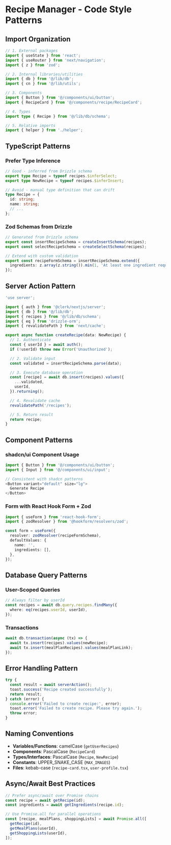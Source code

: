 # Recipe Manager - Code Style Patterns

## Import Organization
```typescript
// 1. External packages
import { useState } from 'react';
import { useRouter } from 'next/navigation';
import { z } from 'zod';

// 2. Internal libraries/utilities
import { db } from '@/lib/db';
import { cn } from '@/lib/utils';

// 3. Components
import { Button } from '@/components/ui/button';
import { RecipeCard } from '@/components/recipe/RecipeCard';

// 4. Types
import type { Recipe } from '@/lib/db/schema';

// 5. Relative imports
import { helper } from './helper';
```

## TypeScript Patterns

### Prefer Type Inference
```typescript
// Good - inferred from Drizzle schema
export type Recipe = typeof recipes.$inferSelect;
export type NewRecipe = typeof recipes.$inferInsert;

// Avoid - manual type definition that can drift
type Recipe = {
  id: string;
  name: string;
  // ...
};
```

### Zod Schemas from Drizzle
```typescript
// Generated from Drizzle schema
export const insertRecipeSchema = createInsertSchema(recipes);
export const selectRecipeSchema = createSelectSchema(recipes);

// Extend with custom validation
export const recipeFormSchema = insertRecipeSchema.extend({
  ingredients: z.array(z.string()).min(1, 'At least one ingredient required'),
});
```

## Server Action Pattern
```typescript
'use server';

import { auth } from '@clerk/nextjs/server';
import { db } from '@/lib/db';
import { recipes } from '@/lib/db/schema';
import { eq } from 'drizzle-orm';
import { revalidatePath } from 'next/cache';

export async function createRecipe(data: NewRecipe) {
  // 1. Authenticate
  const { userId } = await auth();
  if (!userId) throw new Error('Unauthorized');

  // 2. Validate input
  const validated = insertRecipeSchema.parse(data);

  // 3. Execute database operation
  const [recipe] = await db.insert(recipes).values({
    ...validated,
    userId,
  }).returning();

  // 4. Revalidate cache
  revalidatePath('/recipes');

  // 5. Return result
  return recipe;
}
```

## Component Patterns

### shadcn/ui Component Usage
```typescript
import { Button } from '@/components/ui/button';
import { Input } from '@/components/ui/input';

// Consistent with shadcn patterns
<Button variant="default" size="lg">
  Generate Recipe
</Button>
```

### Form with React Hook Form + Zod
```typescript
import { useForm } from 'react-hook-form';
import { zodResolver } from '@hookform/resolvers/zod';

const form = useForm({
  resolver: zodResolver(recipeFormSchema),
  defaultValues: {
    name: '',
    ingredients: [],
  },
});
```

## Database Query Patterns

### User-Scoped Queries
```typescript
// Always filter by userId
const recipes = await db.query.recipes.findMany({
  where: eq(recipes.userId, userId),
});
```

### Transactions
```typescript
await db.transaction(async (tx) => {
  await tx.insert(recipes).values(newRecipe);
  await tx.insert(mealPlanRecipes).values(mealPlanLink);
});
```

## Error Handling Pattern
```typescript
try {
  const result = await serverAction();
  toast.success('Recipe created successfully');
  return result;
} catch (error) {
  console.error('Failed to create recipe:', error);
  toast.error('Failed to create recipe. Please try again.');
  throw error;
}
```

## Naming Conventions
- **Variables/Functions**: camelCase (`getUserRecipes`)
- **Components**: PascalCase (`RecipeCard`)
- **Types/Interfaces**: PascalCase (`Recipe`, `NewRecipe`)
- **Constants**: UPPER_SNAKE_CASE (`MAX_IMAGES`)
- **Files**: kebab-case (`recipe-card.tsx`, `user-profile.tsx`)

## Async/Await Best Practices
```typescript
// Prefer async/await over Promise chains
const recipe = await getRecipe(id);
const ingredients = await getIngredients(recipe.id);

// Use Promise.all for parallel operations
const [recipe, mealPlans, shoppingLists] = await Promise.all([
  getRecipe(id),
  getMealPlans(userId),
  getShoppingLists(userId),
]);
```
